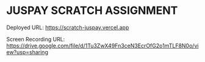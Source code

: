 # JUSPAY SCRATCH ASSIGNMENT

Deployed URL: https://scratch-juspay.vercel.app

Screen Recording URL: https://drive.google.com/file/d/1Tu3ZwX49Fn3ceN3EcrOfG2o1mTLF8N0o/view?usp=sharing

